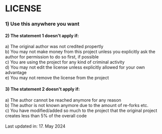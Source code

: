 LICENSE
=======

###  1) Use this anywhere you want

#### 2) The statement 1 doesn't apply if:
a) The original author was not credited propertly                                <br>
b) You may not make money from this project unless you explicitly ask the author for permission to do so first, if possible <br>
c) You are using the project for any kind of criminal activity                   <br>
d) You may not edit the license unless explicitly allowed for your own advantage <br>
e) You may not remove the license from the project                               <br>
    
#### 3) The statement 2 doesn't apply if:
a) The author cannot be reached anymore for any reason <br>
b) The author is not known anymore due to the amount of re-forks etc. <br>
c) You have modified/added so much to the project that the original project creates less than 5% of the overall code <br>
<br>
Last updated in: 17. May 2024
